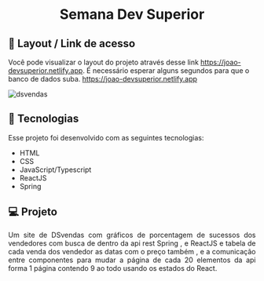 <h1 align="center"> Semana Dev Superior </h1>


## 🔖 Layout / Link de acesso 

Você pode visualizar o layout do projeto através desse link https://joao-devsuperior.netlify.app. É necessário esperar alguns segundos para que o banco de dados suba.
https://joao-devsuperior.netlify.app

![dsvendas](https://user-images.githubusercontent.com/48605830/117578313-1bb72c80-b0c4-11eb-8697-7b11c9e2fdd0.gif)

## 🚀 Tecnologias

Esse projeto foi desenvolvido com as seguintes tecnologias:

- HTML
- CSS
- JavaScript/Typescript
- ReactJS
- Spring


## 💻 Projeto
<p align="justify"> Um site de DSvendas com gráficos de porcentagem de sucessos dos vendedores com busca de dentro da api rest Spring , e ReactJS e tabela de cada venda dos vendedor as datas com o preço também , e a comunicação entre componentes para mudar a página de cada 20 elementos da api forma 1 página contendo 9 ao todo usando os estados do React.  </p>
